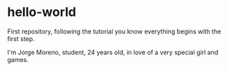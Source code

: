 # hello-world
First repository, following the tutorial you know everything begins with the first step.

I'm Jorge Moreno, student, 24 years old, in love of a very special girl and games.
